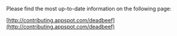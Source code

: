 Please find the most up-to-date information on the following page:

[http://contributing.appspot.com/deadbeef](http://contributing.appspot.com/deadbeef)

